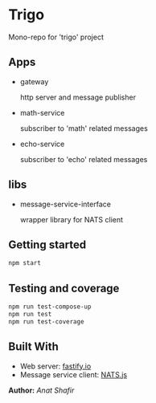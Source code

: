 # Trigo

Mono-repo for 'trigo' project

## Apps

- gateway

  http server and message publisher

- math-service

  subscriber to 'math' related messages

- echo-service

  subscriber to 'echo' related messages

## libs

- message-service-interface

  wrapper library for NATS client

## Getting started

   ```bash
   npm start
   ```

## Testing and coverage

   ```bash
   npm run test-compose-up
   npm run test
   npm run test-coverage
   ```

## Built With

- Web server: [fastify.io](https://www.fastify.io/)
- Message service client: [NATS.js](https://github.com/nats-io/nats.js)

**Author:** *Anat Shafir*